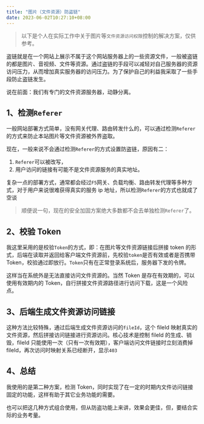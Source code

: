 ```yaml
---
title: "图片（文件资源）防盗链"
date: 2023-06-02T10:27:10+08:00
---
```


> 以下是个人在实际工作中关于图片等`文件资源访问权限`控制的解决方案，仅供参考。

盗链就是在一个网站上展示不属于这个网站服务器上的一些资源文件，一般被盗链的都是图片、音视频、文件等资源。通过盗链的手段可以减轻对自己服务器的资源访问压力，从而增加真实服务器的访问压力。为了保护自己的利益我采取了一些手段防止盗链发生。

说在前面：我们有专门的文件资源服务器，动静分离。

## 1、检测`Referer`

一般网站部署方式简单，没有网关代理、路由转发什么的，可以通过检测`Referer`的方式来防止本站图片等文件资源被外界盗取。

现在，一般来说不会通过检测`Referer`的方式设置防盗链，原因有二：

1. `Referer`可以被改写，
2. 用户访问的链接有可能不是文件资源服务的真实地址。

复杂一点的部署方式，通常都会经过`F5`网关、负载均衡、路由转发代理等多种方式，对于用户来说很难获得真实的服务 ip 地址，所以检测`Referer`的方式也就成了空谈

> 顺便说一句，现在的安全加固方案绝大多数都不会去单独检测`Referer`了。

## 2、校验 Token

我这里采用的是校验`Token`的方式，即：在图片等文件资源链接后拼接 token 的形式，后端在读取并返回给客户端文件资源前，先校验`token`是否有效或者是否携带 Token，校验通过即放行。`Token`只有在正常登录系统后，服务器下发的令牌。

这样当在系统外是无法直接访问文件资源的。当然 Token 是存在有效期的，可以使用有效期内的 Token，自行拼接文件资源路径进行访问下载，这是一个风险点。

## 3、后端生成文件资源访问链接

这种方法比较特殊，通过后端生成文件资源访问的`fileId`，这个 fileId 映射真实的文件资源，然后拼接访问链接进行资源访问。核心技术是控制 fileId 的生成、销毁，fileId 只能使用一次（只有一次有效期），客户端访问文件链接时立刻消费掉 fileId，再次访问时映射关系已经断开，显示`403`

## 4、总结

我使用的是第二种方案，检测 Token，同时实现了在一定的时期内文件访问链接固定的功能，这样有助于其它业务功能的需要。

也可以把这几种方式组合使用，但从防盗功能上来讲，效果会更佳，但，要结合实际的业务考量。
